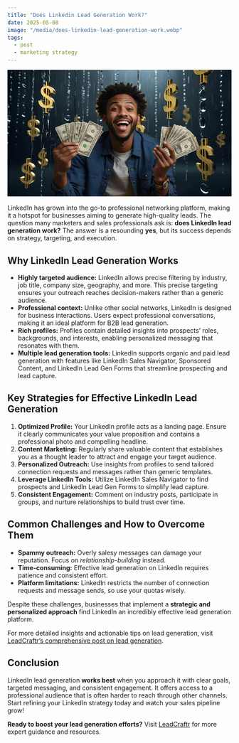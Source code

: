 ```yaml
---
title: "Does Linkedin Lead Generation Work?"
date: 2025-05-08
image: "/media/does-linkedin-lead-generation-work.webp"
tags:
  - post
  - marketing strategy
---
```


![Does Linkedin Lead Generation Work?](/media/does-linkedin-lead-generation-work.webp)

LinkedIn has grown into the go-to professional networking platform, making it a hotspot for businesses aiming to generate high-quality leads. The question many marketers and sales professionals ask is: **does LinkedIn lead generation work?** The answer is a resounding **yes**, but its success depends on strategy, targeting, and execution.

## Why LinkedIn Lead Generation Works

- **Highly targeted audience:** LinkedIn allows precise filtering by industry, job title, company size, geography, and more. This precise targeting ensures your outreach reaches decision-makers rather than a generic audience.
- **Professional context:** Unlike other social networks, LinkedIn is designed for business interactions. Users expect professional conversations, making it an ideal platform for B2B lead generation.
- **Rich profiles:** Profiles contain detailed insights into prospects’ roles, backgrounds, and interests, enabling personalized messaging that resonates with them.
- **Multiple lead generation tools:** LinkedIn supports organic and paid lead generation with features like LinkedIn Sales Navigator, Sponsored Content, and LinkedIn Lead Gen Forms that streamline prospecting and lead capture.

## Key Strategies for Effective LinkedIn Lead Generation

1. **Optimized Profile:** Your LinkedIn profile acts as a landing page. Ensure it clearly communicates your value proposition and contains a professional photo and compelling headline.
2. **Content Marketing:** Regularly share valuable content that establishes you as a thought leader to attract and engage your target audience.
3. **Personalized Outreach:** Use insights from profiles to send tailored connection requests and messages rather than generic templates.
4. **Leverage LinkedIn Tools:** Utilize LinkedIn Sales Navigator to find prospects and LinkedIn Lead Gen Forms to simplify lead capture.
5. **Consistent Engagement:** Comment on industry posts, participate in groups, and nurture relationships to build trust over time.

## Common Challenges and How to Overcome Them

- **Spammy outreach:** Overly salesy messages can damage your reputation. Focus on _relationship-building_ instead.
- **Time-consuming:** Effective lead generation on LinkedIn requires patience and consistent effort.
- **Platform limitations:** LinkedIn restricts the number of connection requests and message sends, so use your quotas wisely.

Despite these challenges, businesses that implement a **strategic and personalized approach** find LinkedIn an incredibly effective lead generation platform.

For more detailed insights and actionable tips on lead generation, visit [LeadCraftr’s comprehensive post on lead generation](https://leadcraftr.com/posts/lead-generation/).

## Conclusion

LinkedIn lead generation **works best** when you approach it with clear goals, targeted messaging, and consistent engagement. It offers access to a professional audience that is often harder to reach through other channels. Start refining your LinkedIn strategy today and watch your sales pipeline grow!

**Ready to boost your lead generation efforts?** Visit [LeadCraftr](https://leadcraftr.com/posts/lead-generation/) for more expert guidance and resources.
